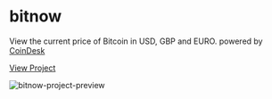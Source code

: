 # bitnow

View the current price of Bitcoin in USD, GBP and EURO.
powered by [CoinDesk](https://www.coindesk.com/price/)

[View Project](https://sheriallis.github.io/bitnow/)

![bitnow-project-preview](https://user-images.githubusercontent.com/1948858/31096619-d42a5428-a7bc-11e7-8245-91ea622ee66e.png)
